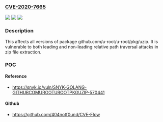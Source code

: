 ### [CVE-2020-7665](https://cve.mitre.org/cgi-bin/cvename.cgi?name=CVE-2020-7665)
![](https://img.shields.io/static/v1?label=Product&message=github.com%2Fu-root%2Fu-root%2Fpkg%2Fuzip&color=blue)
![](https://img.shields.io/static/v1?label=Version&message=%3E%3D%200%20&color=brighgreen)
![](https://img.shields.io/static/v1?label=Vulnerability&message=Arbitrary%20File%20Write%20via%20Archive%20Extraction%20(Zip%20Slip)&color=brighgreen)

### Description

This affects all versions of package github.com/u-root/u-root/pkg/uzip. It is vulnerable to both leading and non-leading relative path traversal attacks in zip file extraction.

### POC

#### Reference
- https://snyk.io/vuln/SNYK-GOLANG-GITHUBCOMUROOTUROOTPKGUZIP-570441

#### Github
- https://github.com/404notf0und/CVE-Flow

